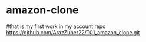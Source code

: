 # amazon-clone

#that is my first work in my account repo
https://github.com/ArazZuher22/T01_amazon_clone.git